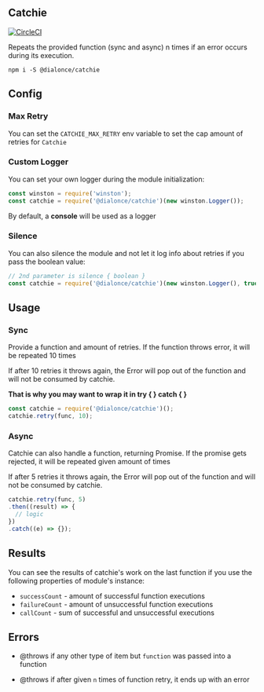 ## Catchie
[![CircleCI](https://circleci.com/gh/dial-once/node-catchie.svg?style=svg)](https://circleci.com/gh/dial-once/node-catchie)

Repeats the provided function (sync and async) n times if an error occurs during its execution.

```
npm i -S @dialonce/catchie
```

## Config

### Max Retry
You can set the ``CATCHIE_MAX_RETRY`` env variable to set the cap amount of retries for ``Catchie``

### Custom Logger
You can set your own logger during the module initialization:
```js
const winston = require('winston');
const catchie = require('@dialonce/catchie')(new winston.Logger());
```
By default, a __console__ will be used as a logger

### Silence
You can also silence the module and not let it log info about retries if you pass the boolean value:
```js
// 2nd parameter is silence { boolean }
const catchie = require('@dialonce/catchie')(new winston.Logger(), true); 
```

## Usage

### Sync
Provide a function and amount of retries. If the function throws error, it will be repeated 10 times

If after 10 retries it throws again, the Error will pop out of the function and will not be consumed by catchie.

__That is why you may want to wrap it in try { } catch { }__
```js
const catchie = require('@dialonce/catchie')();
catchie.retry(func, 10);
```

### Async
Catchie can also handle a function, returning Promise. If the promise gets rejected, it will be repeated given amount of times

If after 5 retries it throws again, the Error will pop out of the function and will not be consumed by catchie.
```js
catchie.retry(func, 5)
.then((result) => {
  // logic
})
.catch((e) => {});
```
## Results
You can see the results of catchie's work on the last function if you use the following properties of module's instance:

* ``successCount`` - amount of successful function executions
* ``failureCount`` - amount of unsuccessful function executions
* ``callCount`` - sum of successful and unsuccessful executions

## Errors
* @throws if any other type of item but ``function`` was passed into a function

* @throws if after given ``n`` times of function retry, it ends up with an error
